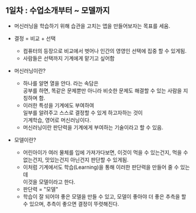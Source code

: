 ## 1일차 : 수업소개부터 ~ 모델까지

- 머신러닝을 학습하기 위해 습관을 고치는 앱을 만들어보자는 목표를 세움.

- 결정 = 비교 + 선택
  - 컴퓨터의 등장으로 비교에서 벗어나 인간의 영영인 선택에 집중 할 수 있게됨.
  - 사람들은 선택까지 기계에게 맡기고 싶어함

- 머신러닝이란?
  - 하나를 알면 열을 안다. 라는 속담은  
  공부를 하면, 똑같은 문제뿐만 아니라 비슷한 문제도 해결할 수 있는 사람을 지칭하며 함.
  - 이러한 특성을 기계에도 부여하여  
    일부를 알려주고 스스로 결정할 수 있게 하고자하는 것이  
    기계학습, 영어로 머신러닝이다.
  - 머신러닝이란 판단력을 기계에게
    부여하는 기술이라고 할 수 있음.


- 모델이란?
  - 어린아이가 여러 물체를 입에 가져가다보면, 이것이 먹을 수 있는건지, 먹을 수 없는건지, 맛있는건지 아닌건지 판단할 수 있게됨.
  - 이처럼 기계에서도 학습(Learning)을 통해 이러한 판단력을 만들어 줄 수 있는데  
  이것을 모델이라고 한다.
  - 판단력 = "모델"
  - 학습이 잘 되어야 좋은 모델을 만들 수 있고, 모델이 좋아야 더 좋은 추측을 할 수 있으며, 추측이 좋으면 결정이 뚜렷해진다.

  